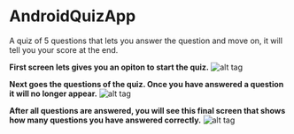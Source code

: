 # AndroidQuizApp
A quiz of 5 questions that lets you answer the question and move on, it will tell you your score at the end.

**First screen lets gives you an opiton to start the quiz.**
	![alt tag](https://cloud.githubusercontent.com/assets/16662065/14973389/00a6cf0e-109c-11e6-8f00-ac534c3a6bd7.PNG)

**Next goes the questions of the quiz. Once you have answered a question it will no longer appear.**
	![alt tag](https://cloud.githubusercontent.com/assets/16662065/14973393/0601c1f2-109c-11e6-8c27-5097ba226537.PNG)

**After all questions are answered, you will see this final screen that shows how many questions you have answered correctly.**
	![alt tag](https://cloud.githubusercontent.com/assets/16662065/14973396/093c25b0-109c-11e6-9c61-25e0531d568c.PNG)
	

